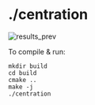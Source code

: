 # ./centration

![results_prev](https://github.com/gxnse/centration/assets/94934738/a46bbc33-de1e-43eb-87e4-5e8a01af705e)

To compile & run:
```
mkdir build
cd build
cmake ..
make -j
./centration
```
